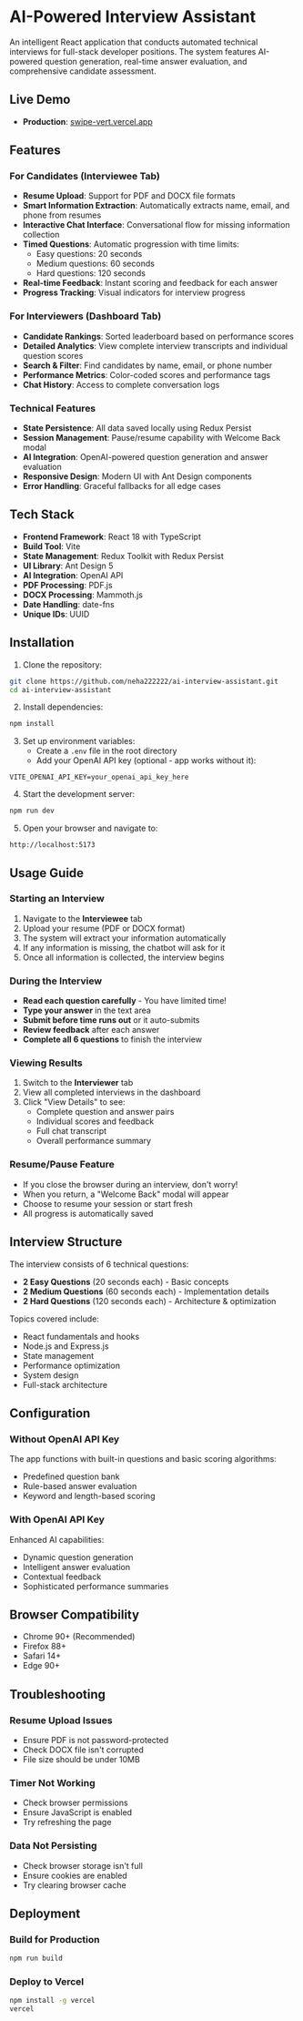 # AI-Powered Interview Assistant

An intelligent React application that conducts automated technical interviews for full-stack developer positions. The system features AI-powered question generation, real-time answer evaluation, and comprehensive candidate assessment.
## Live Demo

- **Production**: [swipe-vert.vercel.app](https://swipe-vert.vercel.app)
  
## Features

### For Candidates (Interviewee Tab)
- **Resume Upload**: Support for PDF and DOCX file formats
- **Smart Information Extraction**: Automatically extracts name, email, and phone from resumes
- **Interactive Chat Interface**: Conversational flow for missing information collection
- **Timed Questions**: Automatic progression with time limits:
  - Easy questions: 20 seconds
  - Medium questions: 60 seconds
  - Hard questions: 120 seconds
- **Real-time Feedback**: Instant scoring and feedback for each answer
- **Progress Tracking**: Visual indicators for interview progress

### For Interviewers (Dashboard Tab)
- **Candidate Rankings**: Sorted leaderboard based on performance scores
- **Detailed Analytics**: View complete interview transcripts and individual question scores
- **Search & Filter**: Find candidates by name, email, or phone number
- **Performance Metrics**: Color-coded scores and performance tags
- **Chat History**: Access to complete conversation logs

### Technical Features
- **State Persistence**: All data saved locally using Redux Persist
- **Session Management**: Pause/resume capability with Welcome Back modal
- **AI Integration**: OpenAI-powered question generation and answer evaluation
- **Responsive Design**: Modern UI with Ant Design components
- **Error Handling**: Graceful fallbacks for all edge cases

## Tech Stack

- **Frontend Framework**: React 18 with TypeScript
- **Build Tool**: Vite
- **State Management**: Redux Toolkit with Redux Persist
- **UI Library**: Ant Design 5
- **AI Integration**: OpenAI API
- **PDF Processing**: PDF.js
- **DOCX Processing**: Mammoth.js
- **Date Handling**: date-fns
- **Unique IDs**: UUID

## Installation

1. Clone the repository:
```bash
git clone https://github.com/neha222222/ai-interview-assistant.git
cd ai-interview-assistant
```

2. Install dependencies:
```bash
npm install
```

3. Set up environment variables:
   - Create a `.env` file in the root directory
   - Add your OpenAI API key (optional - app works without it):
```env
VITE_OPENAI_API_KEY=your_openai_api_key_here
```

4. Start the development server:
```bash
npm run dev
```

5. Open your browser and navigate to:
```
http://localhost:5173
```

## Usage Guide

### Starting an Interview

1. Navigate to the **Interviewee** tab
2. Upload your resume (PDF or DOCX format)
3. The system will extract your information automatically
4. If any information is missing, the chatbot will ask for it
5. Once all information is collected, the interview begins

### During the Interview

- **Read each question carefully** - You have limited time!
- **Type your answer** in the text area
- **Submit before time runs out** or it auto-submits
- **Review feedback** after each answer
- **Complete all 6 questions** to finish the interview

### Viewing Results

1. Switch to the **Interviewer** tab
2. View all completed interviews in the dashboard
3. Click "View Details" to see:
   - Complete question and answer pairs
   - Individual scores and feedback
   - Full chat transcript
   - Overall performance summary

### Resume/Pause Feature

- If you close the browser during an interview, don't worry!
- When you return, a "Welcome Back" modal will appear
- Choose to resume your session or start fresh
- All progress is automatically saved

## Interview Structure

The interview consists of 6 technical questions:
- **2 Easy Questions** (20 seconds each) - Basic concepts
- **2 Medium Questions** (60 seconds each) - Implementation details
- **2 Hard Questions** (120 seconds each) - Architecture & optimization

Topics covered include:
- React fundamentals and hooks
- Node.js and Express.js
- State management
- Performance optimization
- System design
- Full-stack architecture

## Configuration

### Without OpenAI API Key
The app functions with built-in questions and basic scoring algorithms:
- Predefined question bank
- Rule-based answer evaluation
- Keyword and length-based scoring

### With OpenAI API Key
Enhanced AI capabilities:
- Dynamic question generation
- Intelligent answer evaluation
- Contextual feedback
- Sophisticated performance summaries

## Browser Compatibility

- Chrome 90+ (Recommended)
- Firefox 88+
- Safari 14+
- Edge 90+

## Troubleshooting

### Resume Upload Issues
- Ensure PDF is not password-protected
- Check DOCX file isn't corrupted
- File size should be under 10MB

### Timer Not Working
- Check browser permissions
- Ensure JavaScript is enabled
- Try refreshing the page

### Data Not Persisting
- Check browser storage isn't full
- Ensure cookies are enabled
- Try clearing browser cache

## Deployment

### Build for Production
```bash
npm run build
```

### Deploy to Vercel
```bash
npm install -g vercel
vercel
```
